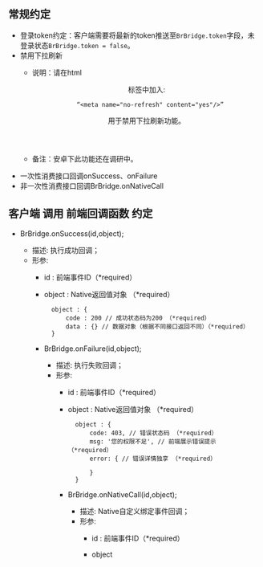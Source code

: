 
## 常规约定
* 登录token约定：客户端需要将最新的token推送至``BrBridge.token``字段，未登录状态``BrBridge.token = false``。
* 禁用下拉刷新
    * 说明：请在html <header>标签中加入:
            
            “<meta name="no-refresh" content="yes"/>”
        
        用于禁用下拉刷新功能。
    * 备注：安卓下此功能还在调研中。
* 一次性消费接口回调onSuccess、onFailure
* 非一次性消费接口回调BrBridge.onNativeCall

## 客户端 调用 前端回调函数 约定
* BrBridge.onSuccess(id,object);
    * 描述: 执行成功回调；
    * 形参:
        * id <string> : 前端事件ID（*required）
        * object <object> : Native返回值对象 （*required）
        
                object : {
                    code : 200 // 成功状态码为200 （*required）
                    data : {} // 数据对象（根据不同接口返回不同）（*required）
                }

* BrBridge.onFailure(id,object);
    * 描述: 执行失败回调；
    * 形参:
        * id <string> : 前端事件ID（*required）
        * object <object> : Native返回值对象 （*required）
        
                object : {
                    code: 403, // 错误状态码 （*required）
                    msg: '您的权限不足', // 前端展示错误提示 （*required）
                    error: { // 错误详情独享 （*required）
                        
                    }
                }

* BrBridge.onNativeCall(id,object);
    * 描述: Native自定义绑定事件回调；
    * 形参:
        * id <string> : 前端事件ID（*required）
        * object <object> : Native返回值对象 （*required）
        
                object : {
                    code : 200 // 成功状态码为200 （*required）
                    data : {} // 根据不同约定返回（*required）
                }
                
    * 说明: 当用户触发Native事件时，如果该事件的操作通过前端自定义，请调用本函数执行自定义Callback。

* 状态吗一览表

    | 状态码 | 说明 |
    | -----|:----:|
    | 200|调用成功|
    | 403|Session失效|
    | xxx|xxx|

## BrBridge API 约定

### SYSTEM->系统级别API

*  检测登录 
    * 说明:
        * 登录token更新后，需要由客户端将新的token更新至``BrBridge.token``字段。
        * 未登录状态``BrBridge.token = false``。

* login 
    * 说明:唤起Native登录
    * 前端调用函数：BrBridge.call('System', 'login', @params, success, failure, failureTimeout, onlyIframe);
    * 前端提供参数
        * @params {}
        * success(data): 成功回调函数
        * failure(data): 失败回调函数
        * failureTimeout: <int>指定失败超时毫秒时间（*optional）
        * onlyIframe: <boolean>安卓下也使用iframe。默认为false : 仅在IOS下使用iframe，而安卓默认使用prompt（*optional）
    * 前端调用demo

                BrBridge.call('System', 'login', {}, function(data) {
                    console.log('success');
                    console.log(data);
                }, function(error) {
                    console.log('failure');
                    console.log(error);
                });
                
    * 客户端回调函数 BrBridge.onSuccess/onFailure
        * 参见 客户端 调用 前端回调函数 约定
        * 成功@param.data: 
                
                data : {
                
                }
    * 备注
        * 首次打开app 先展示native登录

* modifyPass
    * 说明:唤起Native修改密码
    * 前端提供参数
       * @params null 无
    * 前端调用demo

                BrBridge.call('System', 'modifyPass', {}, function(data) {
                    console.log('success');
                    console.log(data);
                }, function(error) {
                    console.log('failure');
                    console.log(error);
                });
                
    * 客户端回调函数 BrBridge.onSuccess/onFailure
        * 参见 客户端 调用 前端回调函数 约定
        * 成功@param.data: 
        
                data : {
                
                }
    * 备注

* brPay 
    * 说明:唤起支付界面
    * 前端调用函数：BrBridge.call('System', 'brPay', @params, success, failure, failureTimeout, onlyIframe);
    * 前端提供参数
       * @params 
                
                {
                    type <string>（*required）: 'wechat'/'alipay', // 支付类型'wechat':微信，'alipay':支付宝
                    cost <string>（*required）: '100' // 支付金额
                }

        * success(data): 成功回调函数
        * failure(data): 失败回调函数
        * failureTimeout: <int>指定失败超时毫秒时间（*optional）
        * onlyIframe: <boolean>安卓下也使用iframe。默认为false : 仅在IOS下使用iframe，而安卓默认使用prompt（*optional）
    * 前端调用demo

                BrBridge.call('System', 'brPay', {
                    type: 'alipay',
                    cost: '230'
                }, function(data) {
                    console.log('success');
                    console.log(data);
                }, function(error) {
                    console.log('failure');
                    console.log(error);
                });
                
    * 客户端回调函数 BrBridge.onSuccess/onFailure
        * 参见 客户端 调用 前端回调函数 约定
        * 成功@param.data: 
                
                data : {
                
                }
    * 备注

* brIo 
    * 说明:通过Native调用后端接口
    * 前端调用函数：BrBridge.call('System', 'brIo', @params, success, failure, failureTimeout, onlyIframe);
    * 前端提供参数
       * @params 
            
                {
                    url <string>（*required） : '接口地址url', // 接口地址
                    params <JSON.Stringify(object)>（*required） : '{key:value,}' // 接口约定的参数JSON字符串
                }

        * success(data): 成功回调函数
        * failure(data): 失败回调函数
        * failureTimeout: <int>指定失败超时毫秒时间（*optional）
        * onlyIframe: <boolean>安卓下也使用iframe。默认为false : 仅在IOS下使用iframe，而安卓默认使用prompt（*optional）
    * 前端调用demo

                BrBridge.call('System', 'brIo', {
                    url: 'http://xxxxx.com/api/getUserNick',
                    params: '{userid:"0213213"}'
                }, function(data) {
                    console.log('success');
                    console.log(data);
                }, function(error) {
                    console.log('failure');
                    console.log(error);
                });
            
    * 客户端回调函数 BrBridge.onSuccess/onFailure
        * 参见 客户端 调用 前端回调函数 约定
        * 成功@param.data: 
            
                data : {
                    // 后端接口约定返回的数据data
                }
    * 备注:
        * Session的存储方式：
            * 服务端会在登录成功后，将session存放在请求头的cookie中，前端无需处理，而客户端需要单独存储cookie。
        * Session、token失效处理逻辑：

                如果session失效，则native自动登录
                if(两次登录为同一个用户){
                    再次执行io，在调用 前端成功/失败回调，并将新的token更新至``BrBridge.token``字段。
                }else{
                    由Native直接刷新前端webView，将新的token更新至``BrBridge.token``字段。
                }


## COMMON->通用事件API

* 前端请求示例：
    * br_minions://Common:1578041/openWindow?{"url":"http://zxy.io/AXFJZ"}

* openWindow（安卓待调研，ios ok）
    * 说明:通过Native打开新的WebView窗口
    * 前端调用函数：BrBridge.call('Common', 'openWindow', @params, success, failure, failureTimeout, onlyIframe);
    * 前端提供参数
       * @params 
       
                {
                    url <string>（*required） : '新窗口的url地址' // 新窗口的url地址
                }

        * success(data): 成功回调函数
        * failure(data): 失败回调函数
        * failureTimeout: <int>指定失败超时毫秒时间（*optional）
        * onlyIframe: <boolean>安卓下也使用iframe。默认为false : 仅在IOS下使用iframe，而安卓默认使用prompt（*optional）
    * 前端调用demo

                BrBridge.call('Common', 'openWindow', {
                    url: 'http://xxxxx.com/list.html'
                }, function(data) {
                    console.log('success');
                    console.log(data);
                }, function(error) {
                    console.log('failure');
                    console.log(error);
                });
                
    * 客户端回调函数 BrBridge.onSuccess/onFailure
        * 参见 客户端 调用 前端回调函数 约定
        * 成功@param.data: 
                
                data : {
                }
    * 备注

* openRootWindow（安卓待调研，ios ok）
    * 说明:通过Native回到指定url的Webview``根``页面
    * 前端调用函数：BrBridge.call('Common', 'openRootWindow', @params, success, failure, failureTimeout, onlyIframe);
    * 前端提供参数
       * @params 
                
                {
                    url <string>（*required） : '新窗口的url地址', // 新窗口的url地址
                    refresh : false // 是否刷新
                }

        * success(data): 成功回调函数
        * failure(data): 失败回调函数
        * failureTimeout: <int>指定失败超时毫秒时间（*optional）
        * onlyIframe: <boolean>安卓下也使用iframe。默认为false : 仅在IOS下使用iframe，而安卓默认使用prompt（*optional）
    * 前端调用demo

                BrBridge.call('Common', 'openRootWindow', {
                    url: 'http://xxxxx.com/home.html',
                    refresh: true
                }, function(data) {
                    console.log('success');
                    console.log(data);
                }, function(error) {
                    console.log('failure');
                    console.log(error);
                });
                
    * 客户端回调函数 BrBridge.onSuccess/onFailure
        * 参见 客户端 调用 前端回调函数 约定
        * 成功@param.data: 
                
                data : {
                }
    * 备注

* setNativeTitle
    * 说明:手动设置Native Webview标题
    * 前端调用函数：BrBridge.call('Common', 'setNativeTitle', @params, success, failure, failureTimeout, onlyIframe);
    * 前端提供参数
        * @params 
            
                {
                    title <string>（*required）: '标题名称'
                }

        * success(data): 成功回调函数
        * failure(data): 失败回调函数
        * failureTimeout: <int>指定失败超时毫秒时间（*optional）
        * onlyIframe: <boolean>安卓下也使用iframe。默认为false : 仅在IOS下使用iframe，而安卓默认使用prompt（*optional）
    * 前端调用demo

                BrBridge.call('Common', 'setNativeTitle', {
                    title: '我的红包'
                }, function(data) {
                    console.log('success');
                    console.log(data);
                }, function(error) {
                    console.log('failure');
                    console.log(error);
                });

    * 客户端回调函数 BrBridge.onSuccess/onFailure
        * 参见 客户端 调用 前端回调函数 约定
        * 成功@param.data: 
                
                data : {
                }
    * 备注

* toast 
    * 说明:浮动提示框
    * 前端调用函数：BrBridge.call('Common', 'toast', @params, success, failure, failureTimeout, onlyIframe);
    * 前端提供参数
        * @params 
            
                {
                    content <string>（*required）: 'toast正文', // toast正文内容
                    time <string>（*optional）: '1000' // 消失时间（毫秒）
                }

        * success(data): 成功回调函数
        * failure(data): 失败回调函数
        * failureTimeout: <int>指定失败超时毫秒时间（*optional）
        * onlyIframe: <boolean>安卓下也使用iframe。默认为false : 仅在IOS下使用iframe，而安卓默认使用prompt（*optional）
    * 前端调用demo

                BrBridge.call('Common', 'toast', {
                    content: '您已经成功关注！',
                    time: '2000'
                }, function(data) {
                    console.log('success');
                    console.log(data);
                }, function(error) {
                    console.log('failure');
                    console.log(error);
                });
                
    * 客户端回调函数 BrBridge.onSuccess/onFailure
        * 参见 客户端 调用 前端回调函数 约定
        * 成功@param.data: 
        
                data : {
                }
    * 备注

* dailog
    * 说明:弹出提示对话框
    * 前端调用函数：BrBridge.call('Common', 'dailog', @params, success, failure, failureTimeout, onlyIframe);
    * 前端提供参数
        * @params 
        
                {
                    title <string>（*optional）: '弹出框标题',
                    content <string>（*required）: '弹出框正文',
                    leftBtn <object>（*required）: {
                        content: '确认' // 左侧按钮文字内容
                    },
                    rightBtn<object>（*optional）: {
                        content: '取消', // 右侧按钮文字内容
                    }
                }

        * success(data): 成功回调函数
        * failure(data): 失败回调函数
        * failureTimeout: <int>指定失败超时毫秒时间（*optional）
        * onlyIframe: <boolean>安卓下也使用iframe。默认为false : 仅在IOS下使用iframe，而安卓默认使用prompt（*optional）
    * 前端调用demo

                BrBridge.call('Common', 'dailog', {
                    title: '一大波红包向您袭来',
                    content: '你有一个红包可以领取，过期不候哦！',
                    leftBtn: {
                        content: '立即领取'
                    },
                    rightBtn: {
                        content: '取消'
                    }
                }, function(data) {
                    console.log('success');
                    console.log(data);
                }, function(error) {
                    console.log('failure');
                    console.log(error);
                });

    * 客户端回调函数 BrBridge.onSuccess/onFailure
        * 参见 客户端 调用 前端回调函数 约定
        * 成功@param.data: 
        
                data : {
                }
                
    * 备注
        * 点击leftBtn按钮，客户端调用 BrBridge.onSuccess；
        * 点击rightBtn按钮，客户端调用 BrBridge.onFailure；
        * 如果rightBtn参数为false，则只显示leftBtn按钮。

* copy 
    * 说明:文字复制到剪贴板
    * 前端调用函数：BrBridge.call('Common', 'copy', @params, success, failure, failureTimeout, onlyIframe);
    * 前端提供参数
        * @params 
                
                {
                    title <string>（*required）: '需要复制的内容' // 需要复制的内容
                }

        * success(data): 成功回调函数
        * failure(data): 失败回调函数
        * failureTimeout: <int>指定失败超时毫秒时间（*optional）
        * onlyIframe: <boolean>安卓下也使用iframe。默认为false : 仅在IOS下使用iframe，而安卓默认使用prompt（*optional）
    * 前端调用demo

                BrBridge.call('Common', 'copy', {
                    title: '复制我复制我~~'
                }, function(data) {
                    console.log('success');
                    console.log(data);
                }, function(error) {
                    console.log('failure');
                    console.log(error);
                });
                
    * 客户端回调函数 BrBridge.onSuccess/onFailure
        * 参见 客户端 调用 前端回调函数 约定
        * 成功@param.data: 
        
                data : {
                }
                
    * 备注

* // carema 
    * 说明:使用相机
    * 备注:本期暂不提供

* // directory 
    * 说明:通讯录
    * 备注:本期暂不提供

* // share 
    * 说明:分享
    * 备注:本期暂不提供

## Bind Native绑定调用 API：

* 前端请求示例：
    * "br_minions://Bind:1228875/historyBack?{}"
    * "br_minions://Bind:1228875/nativeBack?{}"

* 说明: Native自定义绑定事件回调API，非即时事件；大部分事件的前端回调需要使用 BrBridge.onNativeCall(id,object) 函数。

* API约定：

    * historyBack -> 安卓/ios后退 js可选控制 左上角后退
        * 说明:Native顶部虚拟后退按钮功能自定义（Native左上角后退功能事件绑定）,自动阻止默认事件
        * 前端调用函数：BrBridge.call('Bind', 'historyBack', @params, success, failure, failureTimeout, onlyIframe);
        * 前端提供参数
            * @params 
                
                {
                    url <string>（*required） : '新窗口的url地址' // 新窗口的url地址
                }

            * success(data): 成功回调函数
            * failure(data): 失败回调函数
            * failureTimeout: <int>指定失败超时毫秒时间（*optional）
            * onlyIframe: <boolean>安卓下也使用iframe。默认为false : 仅在IOS下使用iframe，而安卓默认使用prompt（*optional）
        * 前端调用demo

                BrBridge.call('Bind', 'historyBack', {
                    url: 'http://zxxcz.io/sdxz'
                }, function(data) {
                    console.log('success');
                    console.log(data);
                }, function(error) {
                    console.log('failure');
                    console.log(error);
                });

        * 客户端回调函数 BrBridge.onNativeCall(id,object)
            * 参见 客户端 调用 前端回调函数 约定
            * 成功@param.data: 
                
                    data : {
                    }
                    
        * 备注：请通过BrBridge.onNativeCall(id,object)调用前端callback。
        
    * nativeBack -> 安卓返回按键
        * 说明:安卓Native实体后退按钮 功能自定义（仅IOS）,自动阻止默认事件
        * 前端调用函数：BrBridge.call('Bind', 'nativeBack', @params, success, failure, failureTimeout, onlyIframe);
        * 前端提供参数
            * @params {}
            * success(data): 成功回调函数
            * failure(data): 失败回调函数
            * failureTimeout: <int>指定失败超时毫秒时间（*optional）
            * onlyIframe: <boolean>安卓下也使用iframe。默认为false : 仅在IOS下使用iframe，而安卓默认使用prompt（*optional）
        * 前端调用demo

                BrBridge.call('Bind', 'nativeBack', {}, function(data) {
                    console.log('success');
                    console.log(data);
                }, function(error) {
                    console.log('failure');
                    console.log(error);
                });

        * 客户端回调函数 BrBridge.onNativeCall(id,object)
            * 参见 客户端 调用 前端回调函数 约定
            * 成功@param.data: 
                
                    data : {
                    }
                    
        * 备注：请通过BrBridge.onNativeCall(id,object)调用前端callback。
    
    * topRightMenu 
        * 说明:右侧顶部自定义菜单
        * 前端调用函数：BrBridge.bindMuti('Bind', 'topRightMenu', @params, success, failure, failureTimeout, onlyIframe);
        * 前端提供参数
           * @params 
                
                {
                    menus <array>（*required） : [menu<object>...] // 菜单项
                        @menu<object> : {
                            icon : '&xxxx', // icon图标
                            title : '标题', // 标题
                            eventId : '123023', // 事件ID
                            callback : function() {

                            }
                        }
                    stopMerge : true // 不合并右侧顶部菜单（默认false，自动合并;ture 完全覆盖）
                }
            
            * success(data): 成功回调函数
            * failure(data): 失败回调函数
            * failureTimeout: <int>指定失败超时毫秒时间（*optional）
            * onlyIframe: <boolean>安卓下也使用iframe。默认为false : 仅在IOS下使用iframe，而安卓默认使用prompt（*optional）
        * 前端调用demo

                BrBridge.bindMuti('Bind', 'topRightMenu', {
                    menus : [
                        {
                            icon: 'home.icon',
                            title: '首页',
                            callback: function(){
                                window.localcation.href = '/';
                            }
                        },{
                            icon: 'some.icon',
                            title: '其他',
                            callback: function(){
                                // doSomething...
                            }
                        }
                    ],
                    stopMerge: false
                }, function(data) {
                    console.log('success');
                    console.log(data);
                }, function(error) {
                    console.log('failure');
                    console.log(error);
                });

        * 客户端回调函数 BrBridge.onSuccess/onFailure
            * 参见 客户端 调用 前端回调函数 约定
            * 成功@param.data:
             
                    data : {
                    }
                    
        * 备注:
            * menus中的每个事件通过BrBridge.onNativeCall进行调用。
        




